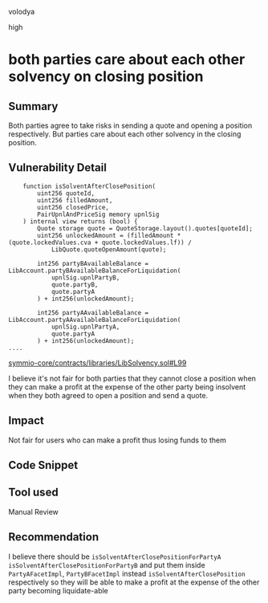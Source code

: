 volodya

high

# both parties care about each other solvency on closing position

## Summary
Both parties agree to take risks in sending a quote and opening a position respectively. But parties care about each other solvency in the closing position.
## Vulnerability Detail
```solidity
    function isSolventAfterClosePosition(
        uint256 quoteId,
        uint256 filledAmount,
        uint256 closedPrice,
        PairUpnlAndPriceSig memory upnlSig
    ) internal view returns (bool) {
        Quote storage quote = QuoteStorage.layout().quotes[quoteId];
        uint256 unlockedAmount = (filledAmount * (quote.lockedValues.cva + quote.lockedValues.lf)) /
            LibQuote.quoteOpenAmount(quote);

        int256 partyBAvailableBalance = LibAccount.partyBAvailableBalanceForLiquidation(
            upnlSig.upnlPartyB,
            quote.partyB,
            quote.partyA
        ) + int256(unlockedAmount);

        int256 partyAAvailableBalance = LibAccount.partyAAvailableBalanceForLiquidation(
            upnlSig.upnlPartyA,
            quote.partyA
        ) + int256(unlockedAmount);
....
```
[symmio-core/contracts/libraries/LibSolvency.sol#L99](https://github.com/sherlock-audit/2023-06-symmetrical/blob/main/symmio-core/contracts/libraries/LibSolvency.sol#L99)

I believe it's not fair for both parties that they cannot close a position when they can make a profit at the expense of the other party being insolvent when they both agreed to open a position and send a quote.
## Impact
Not fair for users who can make a profit thus losing funds to them
## Code Snippet

## Tool used

Manual Review

## Recommendation
I believe there should be `isSolventAfterClosePositionForPartyA` `isSolventAfterClosePositionForPartyB` and put them inside `PartyAFacetImpl`, `PartyBFacetImpl` instead `isSolventAfterClosePosition` respectively so they will be able to make a profit at the expense of the other party becoming liquidate-able